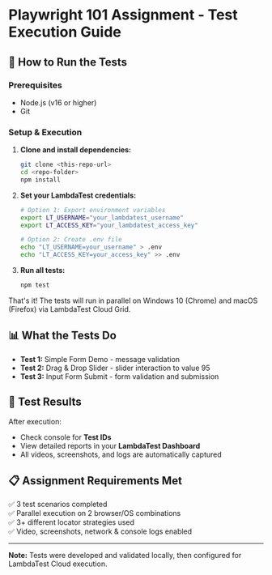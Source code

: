# Playwright 101 Assignment - Test Execution Guide

## 🚀 How to Run the Tests

### Prerequisites

- Node.js (v16 or higher)
- Git

### Setup & Execution

1. **Clone and install dependencies:**

   ```bash
   git clone <this-repo-url>
   cd <repo-folder>
   npm install
   ```

2. **Set your LambdaTest credentials:**

   ```bash
   # Option 1: Export environment variables
   export LT_USERNAME="your_lambdatest_username"
   export LT_ACCESS_KEY="your_lambdatest_access_key"

   # Option 2: Create .env file
   echo "LT_USERNAME=your_username" > .env
   echo "LT_ACCESS_KEY=your_access_key" >> .env
   ```

3. **Run all tests:**
   ```bash
   npm test
   ```

That's it! The tests will run in parallel on Windows 10 (Chrome) and macOS (Firefox) via LambdaTest Cloud Grid.

## 📊 What the Tests Do

- **Test 1:** Simple Form Demo - message validation
- **Test 2:** Drag & Drop Slider - slider interaction to value 95
- **Test 3:** Input Form Submit - form validation and submission

## 🎯 Test Results

After execution:

- Check console for **Test IDs**
- View detailed reports in your **LambdaTest Dashboard**
- All videos, screenshots, and logs are automatically captured

## 📋 Assignment Requirements Met

✅ 3 test scenarios completed  
✅ Parallel execution on 2 browser/OS combinations  
✅ 3+ different locator strategies used  
✅ Video, screenshots, network & console logs enabled

---

**Note:** Tests were developed and validated locally, then configured for LambdaTest Cloud execution.



